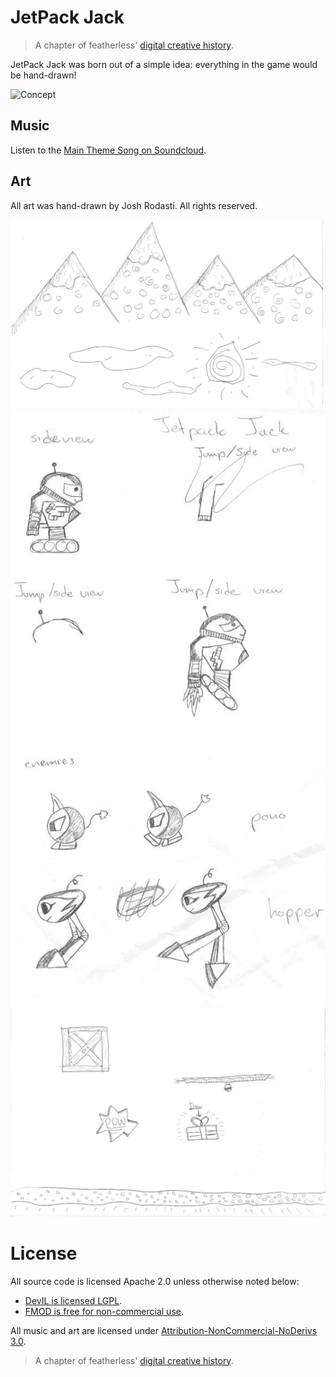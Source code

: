 # JetPack Jack

> A chapter of featherless' [digital creative history](https://github.com/featherless/digital-creative-history).

JetPack Jack was born out of a simple idea: everything in the game would be hand-drawn!

![Concept](https://raw.githubusercontent.com/featherless/2003-JetPack-Jack/master/videos/preview.gif)

## Music

Listen to the [Main Theme Song on Soundcloud](https://soundcloud.com/featherless-digital-creative-history/2003-jetpack-jack).

## Art

All art was hand-drawn by Josh Rodasti. All rights reserved.

![Concept](https://raw.githubusercontent.com/featherless/2003-JetPack-Jack/master/art/backgrounds.jpg)
![Concept](https://raw.githubusercontent.com/featherless/2003-JetPack-Jack/master/art/characters.jpg)
![Concept](https://raw.githubusercontent.com/featherless/2003-JetPack-Jack/master/art/levelpieces.jpg)

# License

All source code is licensed Apache 2.0 unless otherwise noted below:

- [DevIL is licensed LGPL](http://openil.sourceforge.net/license.php).
- [FMOD is free for non-commercial use](https://www.fmod.org/files/public/LICENSE.TXT).

All music and art are licensed under [Attribution-NonCommercial-NoDerivs 3.0](https://creativecommons.org/licenses/by-nc-nd/3.0/us/).

> A chapter of featherless' [digital creative history](https://github.com/featherless/digital-creative-history).
